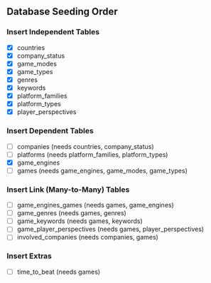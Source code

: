 ## Database Seeding Order

### Insert Independent Tables

- [x] countries
- [x] company_status
- [x] game_modes
- [x] game_types
- [x] genres
- [x] keywords
- [x] platform_families
- [x] platform_types
- [x] player_perspectives

### Insert Dependent Tables

- [ ] companies (needs countries, company_status)
- [ ] platforms (needs platform_families, platform_types)
- [x] game_engines
- [ ] games (needs game_engines, game_modes, game_types)

### Insert Link (Many-to-Many) Tables

- [ ] game_engines_games (needs games, game_engines)
- [ ] game_genres (needs games, genres)
- [ ] game_keywords (needs games, keywords)
- [ ] game_player_perspectives (needs games, player_perspectives)
- [ ] involved_companies (needs companies, games)

### Insert Extras

- [ ] time_to_beat (needs games)
